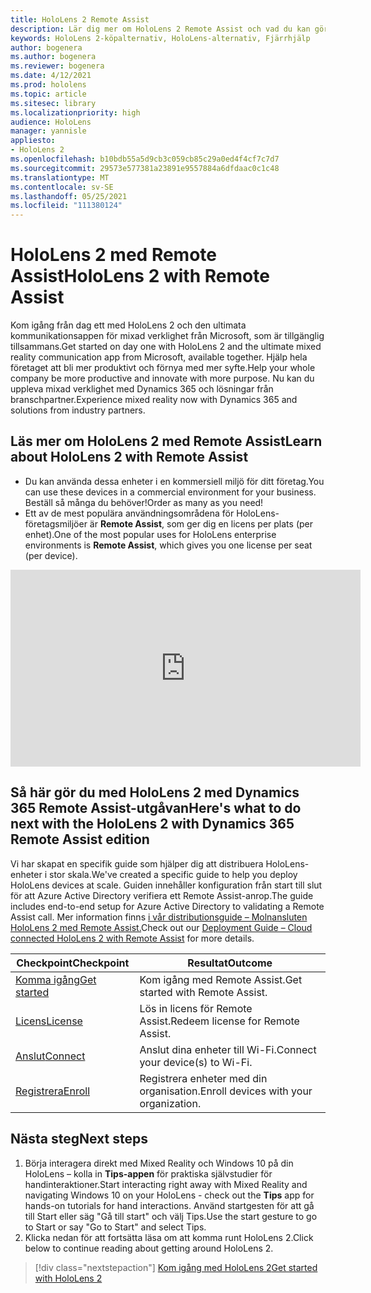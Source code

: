 ```yaml
---
title: HoloLens 2 Remote Assist
description: Lär dig mer om HoloLens 2 Remote Assist och vad du kan göra när du har skaffat en egen.
keywords: HoloLens 2-köpalternativ, HoloLens-alternativ, Fjärrhjälp
author: bogenera
ms.author: bogenera
ms.reviewer: bogenera
ms.date: 4/12/2021
ms.prod: hololens
ms.topic: article
ms.sitesec: library
ms.localizationpriority: high
audience: HoloLens
manager: yannisle
appliesto:
- HoloLens 2
ms.openlocfilehash: b10bdb55a5d9cb3c059cb85c29a0ed4f4cf7c7d7
ms.sourcegitcommit: 29573e577381a23891e9557884a6dfdaac0c1c48
ms.translationtype: MT
ms.contentlocale: sv-SE
ms.lasthandoff: 05/25/2021
ms.locfileid: "111380124"
---
```

# <a name="hololens-2-with-remote-assist"></a><span data-ttu-id="38733-104">HoloLens 2 med Remote Assist</span><span class="sxs-lookup"><span data-stu-id="38733-104">HoloLens 2 with Remote Assist</span></span>

<span data-ttu-id="38733-105">Kom igång från dag ett med HoloLens 2 och den ultimata kommunikationsappen för mixad verklighet från Microsoft, som är tillgänglig tillsammans.</span><span class="sxs-lookup"><span data-stu-id="38733-105">Get started on day one with HoloLens 2 and the ultimate mixed reality communication app from Microsoft, available together.</span></span> <span data-ttu-id="38733-106">Hjälp hela företaget att bli mer produktivt och förnya med mer syfte.</span><span class="sxs-lookup"><span data-stu-id="38733-106">Help your whole company be more productive and innovate with more purpose.</span></span> <span data-ttu-id="38733-107">Nu kan du uppleva mixad verklighet med Dynamics 365 och lösningar från branschpartner.</span><span class="sxs-lookup"><span data-stu-id="38733-107">Experience mixed reality now with Dynamics 365 and solutions from industry partners.</span></span>

## <a name="learn-about-hololens-2-with-remote-assist"></a><span data-ttu-id="38733-108">Läs mer om HoloLens 2 med Remote Assist</span><span class="sxs-lookup"><span data-stu-id="38733-108">Learn about HoloLens 2 with Remote Assist</span></span>
- <span data-ttu-id="38733-109">Du kan använda dessa enheter i en kommersiell miljö för ditt företag.</span><span class="sxs-lookup"><span data-stu-id="38733-109">You can use these devices in a commercial environment for your business.</span></span> <span data-ttu-id="38733-110">Beställ så många du behöver!</span><span class="sxs-lookup"><span data-stu-id="38733-110">Order as many as you need!</span></span>
- <span data-ttu-id="38733-111">Ett av de mest populära användningsområdena för HoloLens-företagsmiljöer är **Remote Assist**, som ger dig en licens per plats (per enhet).</span><span class="sxs-lookup"><span data-stu-id="38733-111">One of the most popular uses for HoloLens enterprise environments is **Remote Assist**, which gives you one license per seat (per device).</span></span>

<iframe width="560" height="315" src="https://www.youtube.com/embed/d3YT8j0yYl0" frameborder="0" allow="accelerometer; autoplay; clipboard-write; encrypted-media; gyroscope; picture-in-picture" allowfullscreen></iframe>

## <a name="heres-what-to-do-next-with-the-hololens-2-with-dynamics-365-remote-assist-edition"></a><span data-ttu-id="38733-112">Så här gör du med HoloLens 2 med Dynamics 365 Remote Assist-utgåvan</span><span class="sxs-lookup"><span data-stu-id="38733-112">Here's what to do next with the HoloLens 2 with Dynamics 365 Remote Assist edition</span></span>

<span data-ttu-id="38733-113">Vi har skapat en specifik guide som hjälper dig att distribuera HoloLens-enheter i stor skala.</span><span class="sxs-lookup"><span data-stu-id="38733-113">We've created a specific guide to help you deploy HoloLens devices at scale.</span></span> <span data-ttu-id="38733-114">Guiden innehåller konfiguration från start till slut för att Azure Active Directory verifiera ett Remote Assist-anrop.</span><span class="sxs-lookup"><span data-stu-id="38733-114">The guide includes end-to-end setup for Azure Active Directory to validating a Remote Assist call.</span></span> <span data-ttu-id="38733-115">Mer information finns [i vår distributionsguide – Molnansluten HoloLens 2 med Remote Assist.](hololens2-cloud-connected-overview.md)</span><span class="sxs-lookup"><span data-stu-id="38733-115">Check out our [Deployment Guide – Cloud connected HoloLens 2 with Remote Assist](hololens2-cloud-connected-overview.md) for more details.</span></span>

| <span data-ttu-id="38733-116">Checkpoint</span><span class="sxs-lookup"><span data-stu-id="38733-116">Checkpoint</span></span>  | <span data-ttu-id="38733-117">Resultat</span><span class="sxs-lookup"><span data-stu-id="38733-117">Outcome</span></span>                                |
|-------------|----------------------------------------|
| [<span data-ttu-id="38733-118">Komma igång</span><span class="sxs-lookup"><span data-stu-id="38733-118">Get started</span></span>](https://docs.microsoft.com/dynamics365/mixed-reality/remote-assist/overview-hololens) | <span data-ttu-id="38733-119">Kom igång med Remote Assist.</span><span class="sxs-lookup"><span data-stu-id="38733-119">Get started with Remote Assist.</span></span>        |
| [<span data-ttu-id="38733-120">Licens</span><span class="sxs-lookup"><span data-stu-id="38733-120">License</span></span>](https://docs.microsoft.com/dynamics365/mixed-reality/remote-assist/deploy-remote-assist#add-and-assign-licenses)     | <span data-ttu-id="38733-121">Lös in licens för Remote Assist.</span><span class="sxs-lookup"><span data-stu-id="38733-121">Redeem license for Remote Assist.</span></span>      |
| [<span data-ttu-id="38733-122">Anslut</span><span class="sxs-lookup"><span data-stu-id="38733-122">Connect</span></span>](https://docs.microsoft.com/hololens/hololens-network)     | <span data-ttu-id="38733-123">Anslut dina enheter till Wi-Fi.</span><span class="sxs-lookup"><span data-stu-id="38733-123">Connect your device(s) to Wi-Fi.</span></span>       |
| [<span data-ttu-id="38733-124">Registrera</span><span class="sxs-lookup"><span data-stu-id="38733-124">Enroll</span></span>](https://docs.microsoft.com/hololens/hololens-enroll-mdm)      | <span data-ttu-id="38733-125">Registrera enheter med din organisation.</span><span class="sxs-lookup"><span data-stu-id="38733-125">Enroll devices with your organization.</span></span> |

## <a name="next-steps"></a><span data-ttu-id="38733-126">Nästa steg</span><span class="sxs-lookup"><span data-stu-id="38733-126">Next steps</span></span>

1. <span data-ttu-id="38733-127">Börja interagera direkt med Mixed Reality och Windows 10 på din HoloLens – kolla in **Tips-appen** för praktiska självstudier för handinteraktioner.</span><span class="sxs-lookup"><span data-stu-id="38733-127">Start interacting right away with Mixed Reality and navigating Windows 10 on your HoloLens - check out the **Tips** app for hands-on tutorials for hand interactions.</span></span> <span data-ttu-id="38733-128">Använd startgesten för att gå till Start eller säg "Gå till start" och välj Tips.</span><span class="sxs-lookup"><span data-stu-id="38733-128">Use the start gesture to go to Start or say "Go to Start" and select Tips.</span></span>
1. <span data-ttu-id="38733-129">Klicka nedan för att fortsätta läsa om att komma runt HoloLens 2.</span><span class="sxs-lookup"><span data-stu-id="38733-129">Click below to continue reading about getting around HoloLens 2.</span></span>

> [!div class="nextstepaction"]
> [<span data-ttu-id="38733-130">Kom igång med HoloLens 2</span><span class="sxs-lookup"><span data-stu-id="38733-130">Get started with HoloLens 2</span></span>](hololens2-basic-usage.md)
